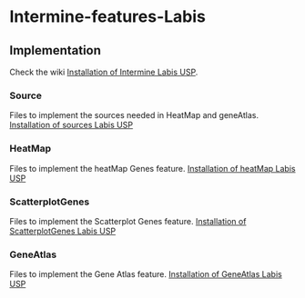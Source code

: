 # Intermine-features-Labis

## Implementation

Check the wiki [Installation of Intermine Labis USP](http://200.144.244.208:6677/LABIS_wiki/doku.php?id=labiscomp:intermine "Labis USP intermine").

### Source

Files to implement the sources needed in HeatMap and geneAtlas. [Installation of sources Labis USP](http://200.144.244.208:6677/LABIS_wiki/doku.php?id=labiscomp:make_a_source_of_data "Labis USP sources")

### HeatMap
	
Files to implement the heatMap Genes feature. [Installation of heatMap Labis USP](http://200.144.244.208:6677/LABIS_wiki/doku.php?id=labiscomp:install_heatmap "Labis USP heatMap")

### ScatterplotGenes
	
Files to implement the Scatterplot Genes feature. [Installation of ScatterplotGenes Labis USP](http://200.144.244.208:6677/LABIS_wiki/doku.php?id=labiscomp:install_scatterplotgenes "Labis USP ScatterplotGenes")

### GeneAtlas

Files to implement the Gene Atlas feature. [Installation of GeneAtlas Labis USP](http://200.144.244.208:6677/LABIS_wiki/doku.php?id=labiscomp:install_geneatlas "Labis USP GeneAtlas")